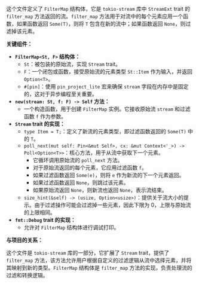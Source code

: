 这个文件定义了 `FilterMap` 结构体，它是 `tokio-stream` 库中 `StreamExt` trait 的 `filter_map` 方法返回的流。`filter_map` 方法用于对流中的每个元素应用一个函数，如果函数返回 `Some(T)`，则将 `T` 包含在新的流中；如果函数返回 `None`，则过滤掉该元素。

**关键组件：**

*   **`FilterMap<St, F>` 结构体：**
    *   `St`：被包装的原始流，实现 `Stream` trait。
    *   `F`：一个闭包或函数，接受原始流的元素类型 `St::Item` 作为输入，并返回 `Option<T>`。
    *   `#[pin]`：使用 `pin_project_lite` 宏来确保 `stream` 字段在内存中是固定的，这对于异步编程至关重要。
*   **`new(stream: St, f: F) -> Self` 方法：**
    *   一个构造函数，用于创建 `FilterMap` 实例。它接收原始流 `stream` 和过滤函数 `f` 作为参数。
*   **`Stream` trait 的实现：**
    *   `type Item = T;`：定义了新流的元素类型，即过滤函数返回的 `Some(T)` 中的 `T`。
    *   `poll_next(mut self: Pin<&mut Self>, cx: &mut Context<'_>) -> Poll<Option<T>>`：核心方法，用于从流中获取下一个元素。
        *   它循环调用原始流的 `poll_next` 方法。
        *   对于原始流返回的每个元素，它应用过滤函数 `f`。
        *   如果过滤函数返回 `Some(e)`，则将 `e` 作为新流的下一个元素返回。
        *   如果过滤函数返回 `None`，则跳过该元素。
        *   如果原始流返回 `None`，则新流也返回 `None`，表示流结束。
    *   `size_hint(&self) -> (usize, Option<usize>)`：提供关于流大小的提示。由于过滤操作可能会过滤掉一些元素，因此下限为 0，上限与原始流的上限相同。
*   **`fmt::Debug` trait 的实现：**
    *   允许对 `FilterMap` 结构体进行调试打印。

**与项目的关系：**

这个文件是 `tokio-stream` 库的一部分，它扩展了 `Stream` trait，提供了 `filter_map` 方法，该方法允许用户根据自定义的过滤逻辑从流中选择元素，并将其映射到新的类型。`FilterMap` 结构体是 `filter_map` 方法的实现，负责处理流的过滤和转换逻辑。
